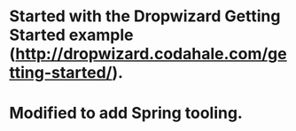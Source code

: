 # Started with the Dropwizard Getting Started example (http://dropwizard.codahale.com/getting-started/).
# Modified to add Spring tooling.